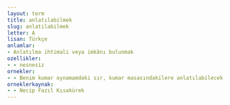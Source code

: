 ```yaml
---
layout: term
title: anlatılabilmek
slug: anlatilabilmek
letter: A
lisan: Türkçe
anlamlar:
- Anlatılma ihtimali veya imkânı bulunmak
ozellikler:
- - nesnesiz
ornekler:
- - Benim kumar oynamamdaki sır, kumar masasındakilere anlatılabilecek bir şey değil.
orneklerkaynak:
- - Necip Fazıl Kısakürek
---
```

